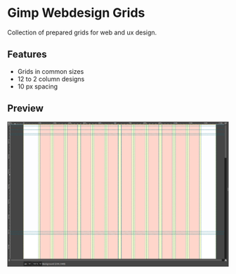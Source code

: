 # Gimp Webdesign Grids

Collection of prepared grids for web and ux design.

## Features

- Grids in common sizes
- 12 to 2 column designs
- 10 px spacing

## Preview

![Gimp Grid Preview](./preview.png)
